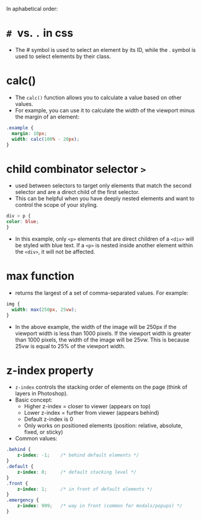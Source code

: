 In aphabetical order:

# `# `vs. `.` in css
- The # symbol is used to select an element by its ID, while the . symbol is used to select elements by their class.


# calc()
- The `calc()` function allows you to calculate a value based on other values. 
- For example, you can use it to calculate the width of the viewport minus the margin of an element:
```css
.example {
  margin: 10px;
  width: calc(100% - 20px);
}
```


# child combinator selector `>`
- used between selectors to target only elements that match the second selector and are a direct child of the first selector.
- This can be helpful when you have deeply nested elements and want to control the scope of your styling.
```css
div > p {
color: blue;
}
```
- In this example, only `<p>` elements that are direct children of a `<div>` will be styled with blue text. If a `<p>` is nested inside another element within the `<div>`, it will not be affected.


# max function
- returns the largest of a set of comma-separated values. For example:
```css
img {
  width: max(250px, 25vw);
}
```
- In the above example, the width of the image will be 250px if the viewport width is less than 1000 pixels. If the viewport width is greater than 1000 pixels, the width of the image will be 25vw. This is because 25vw is equal to 25% of the viewport width.


# z-index property
- `z-index` controls the stacking order of elements on the page (think of layers in Photoshop). 
- Basic concept:
	- Higher z-index = closer to viewer (appears on top)
	- Lower z-index = further from viewer (appears behind)
	- Default z-index is 0
	- Only works on positioned elements (position: relative, absolute, fixed, or sticky)
- Common values:
```css
.behind {
    z-index: -1;    /* behind default elements */
}
.default {
    z-index: 0;     /* default stacking level */
}
.front {
    z-index: 1;     /* in front of default elements */
}
.emergency {
    z-index: 999;   /* way in front (common for modals/popups) */
}
```
